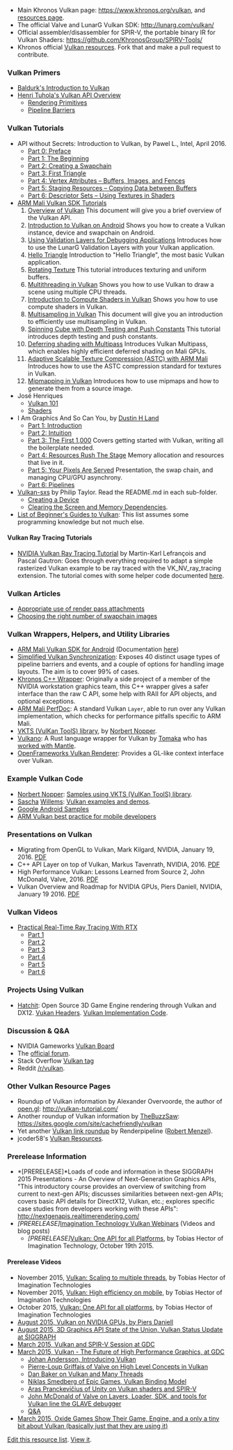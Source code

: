 

-   Main Khronos Vulkan page: <https://www.khronos.org/vulkan>, and
    [resources page](https://www.khronos.org/vulkan/resources).
-   The official Valve and LunarG Vulkan
    SDK: <http://lunarg.com/vulkan/>
-   Official assembler/disassembler for SPIR-V, the portable binary IR
    for Vulkan Shaders: <https://github.com/KhronosGroup/SPIRV-Tools/>
-   Khronos official [Vulkan
    resources](https://github.com/KhronosGroup/Khronosdotorg/tree/master/api/vulkan).
    Fork that and make a pull request to contribute.

### Vulkan Primers
-   [Baldurk's Introduction to Vulkan](https://renderdoc.org/vulkan-in-30-minutes.html)
-   [Henri Tuhola's Vulkan API Overview](http://boxbase.org/entries/2016/feb/22/vulkan-api-overview)
    -    [Rendering Primitives](http://boxbase.org/entries/2016/feb/29/vulkan-api-overview-2)
    -    [Pipeline Barriers](http://boxbase.org/entries/2016/mar/7/vulkan-api-overview-3)

### Vulkan Tutorials

-   API without Secrets: Introduction to Vulkan, by Pawel L., Intel, April 2016.
    -   [Part 0: Preface](https://software.intel.com/en-us/articles/api-without-secrets-introduction-to-vulkan-preface)
    -   [Part 1: The Beginning](https://software.intel.com/en-us/articles/api-without-secrets-introduction-to-vulkan-part-1)
    -   [Part 2: Creating a Swapchain](https://software.intel.com/en-us/articles/api-without-secrets-introduction-to-vulkan-part-2)
    -   [Part 3: First Triangle](https://software.intel.com/en-us/articles/api-without-secrets-introduction-to-vulkan-part-3)
    -   [Part 4: Vertex Attributes – Buffers, Images, and Fences](https://software.intel.com/en-us/articles/api-without-secrets-introduction-to-vulkan-part-4)
    -   [Part 5: Staging Resources – Copying Data between Buffers](https://software.intel.com/en-us/articles/api-without-secrets-introduction-to-vulkan-part-5)
    -   [Part 6: Descriptor Sets – Using Textures in Shaders](https://software.intel.com/en-us/articles/api-without-secrets-introduction-to-vulkan-part-6)
-   [ARM Mali Vulkan SDK Tutorials](https://arm-software.github.io/vulkan-sdk/tutorials.html)
    1.  [Overview of Vulkan](https://arm-software.github.io/vulkan-sdk/vulkan_intro.html)
        This document will give you a brief overview of the Vulkan API.
    2.  [Introduction to Vulkan on Android](https://arm-software.github.io/vulkan-sdk/creating_vulkan_window.html)
        Shows you how to create a Vulkan instance, device and swapchain on Android.
    3.  [Using Validation Layers for Debugging Applications](https://arm-software.github.io/vulkan-sdk/_validation_layer.html)
        Introduces how to use the LunarG Validation Layers with your Vulkan application.
    4.  [Hello Triangle](https://arm-software.github.io/vulkan-sdk/hello_triangle.html)
        Introduction to "Hello Triangle", the most basic Vulkan application.
    5.  [Rotating Texture](https://arm-software.github.io/vulkan-sdk/rotating_texture.html)
        This tutorial introduces texturing and uniform buffers.
    6.  [Multithreading in Vulkan](https://arm-software.github.io/vulkan-sdk/multithreading.html)
        Shows you how to use Vulkan to draw a scene using multiple CPU threads.
    7.  [Introduction to Compute Shaders in Vulkan](https://arm-software.github.io/vulkan-sdk/basic_compute.html)
        Shows you how to use compute shaders in Vulkan.
    8.  [Multisampling in Vulkan](https://arm-software.github.io/vulkan-sdk/multisampling.html)
        This document will give you an introduction to efficiently use multisampling in Vulkan.
    9.  [Spinning Cube with Depth Testing and Push Constants](https://arm-software.github.io/vulkan-sdk/spinning_cube.html)
        This tutorial introduces depth testing and push constants.
    10.  [Deferring shading with Multipass](https://arm-software.github.io/vulkan-sdk/multipass.html)
        Introduces Vulkan Multipass, which enables highly efficient deferred shading on Mali GPUs.
    11.  [Adaptive Scalable Texture Compression (ASTC) with ARM Mali](https://arm-software.github.io/vulkan-sdk/_a_s_t_c.html)
        Introduces how to use the ASTC compression standard for textures in Vulkan.
    12.  [Mipmapping in Vulkan](https://arm-software.github.io/vulkan-sdk/mipmapping.html)
        Introduces how to use mipmaps and how to generate them from a source image.
-   José Henriques
    -   [Vulkan 101](http://www.jhenriques.net/development.html)  
    -   [Shaders](http://www.jhenriques.net/vulkan_shaders.html)
-   I Am Graphics And So Can You, by [Dustin H Land](https://www.fasterthan.life/contact)
    -   [Part 1: Introduction](https://www.fasterthan.life/blog/2017/7/11/i-am-graphics-and-so-can-you-part-1)
    -   [Part 2: Intuition](https://www.fasterthan.life/blog/2017/7/11/i-am-graphics-and-so-can-you-part-2-intuition)
    -   [Part 3: The First 1,000](https://www.fasterthan.life/blog/2017/7/12/i-am-graphics-and-so-can-you-part-3-breaking-ground) Covers getting started with Vulkan, writing all the boilerplate needed.
    -   [Part 4: Resources Rush The Stage](https://www.fasterthan.life/blog/2017/7/13/i-am-graphics-and-so-can-you-part-4-)
        Memory allocation and resources that live in it.
    -   [Part 5: Your Pixels Are Served](https://www.fasterthan.life/blog/2017/7/22/i-am-graphics-and-so-can-you-part-5-your-pixels-are-served) Presentation, the swap chain, and managing CPU/GPU asynchrony.    
    -   [Part 6: Pipelines](https://www.fasterthan.life/blog/2017/7/24/i-am-graphics-and-so-can-you-part-6-pipelines)
-   [Vulkan-sxs](https://github.com/philiptaylor/vulkan-sxs) by Philip Taylor. Read the README.md in each sub-folder.
    -   [Creating a Device](https://github.com/philiptaylor/vulkan-sxs/blob/master/01-device/README.md)
    -   [Clearing the Screen and Memory Dependencies](https://github.com/philiptaylor/vulkan-sxs/blob/master/04-clear/README.md).
-   [List of Beginner's Guides to Vulkan](https://www.khronos.org/blog/beginners-guide-to-vulkan):
    This list assumes some programming knowledge but not much else.

#### Vulkan Ray Tracing Tutorials
-   [NVIDIA Vulkan Ray Tracing Tutorial](https://developer.nvidia.com/rtx/raytracing/vkray) by Martin-Karl Lefrançois and Pascal Gautron:
    Goes through everything required to adapt a simple rasterized Vulkan example to be ray traced with
    the VK_NV_ray_tracing extension.
    The tutorial comes with some helper code documented [here](https://developer.nvidia.com/rtx/raytracing/vkray_helpers).


### Vulkan Articles
-   [Appropriate use of render pass attachments](https://arm-software.github.io/vulkan_best_practice_for_mobile_developers/samples/render_passes/render_passes_tutorial.html)
-   [Choosing the right number of swapchain images](https://arm-software.github.io/vulkan_best_practice_for_mobile_developers/samples/swapchain_images/swapchain_images_tutorial.html)

### Vulkan Wrappers, Helpers, and Utility Libraries

-   [ARM Mali Vulkan SDK for Android](https://github.com/ARM-software/vulkan-sdk)
    (Documentation [here](https://arm-software.github.io/vulkan-sdk/index.html))
-   [Simplified Vulkan Synchronization](https://github.com/Tobski/simple_vulkan_synchronization/):
    Exposes 40 distinct usage types of pipeline barriers and events, and a couple
    of options for handling image layouts. The aim is to cover 99% of cases.
-   [Khronos C++ Wrapper](https://github.com/KhronosGroup/Vulkan-Hpp/blob/master/README.md):
    Originally a side project of a member of the NVIDIA workstation graphics team,
    this C++ wrapper gives a safer interface than the raw C API,
    some help with RAII for API objects, and optional exceptions.
-   [ARM Mali PerfDoc](https://github.com/ARM-software/perfdoc):
    A standard Vulkan `Layer`, able to run over any Vulkan implementation,
    which checks for performance pitfalls specific to ARM Mali.
-   [VKTS (VulKan ToolS) library](https://github.com/McNopper/Vulkan),
    by [Norbert Nopper](https://twitter.com/McNopper).
-   [Vulkano](https://github.com/tomaka/vulkano): A Rust language
    wrapper for Vulkan by [Tomaka](https://www.reddit.com/user/tomaka17)
    who has [worked with Mantle](https://github.com/tomaka/mantle-demo).
-   [OpenFrameworks Vulkan Renderer](https://forum.openframeworks.cc/t/vulkan-renderer/23800):
    Provides a GL-like context interface over Vulkan.   

### Example Vulkan Code

-   [Norbert Nopper](https://twitter.com/McNopper): [Samples using VKTS
    (VulKan ToolS) library](https://github.com/McNopper/Vulkan).
-   [Sascha](http://www.saschawillems.de/)
    [Willems](https://twitter.com/SaschaWillems2): [Vulkan examples and
    demos](https://github.com/SaschaWillems/Vulkan).
-   [Google Android Samples](https://github.com/googlesamples/android-vulkan-tutorials)
-   [ARM Vulkan best practice for mobile developers](https://github.com/ARM-software/vulkan_best_practice_for_mobile_developers)

### Presentations on Vulkan
 - Migrating from OpenGL to Vulkan, Mark Kilgard, NVIDIA, January 19, 2016. [PDF](http://on-demand.gputechconf.com/gtc/2016/events/vulkanday/Migrating_from_OpenGL_to_Vulkan.pdf)
 - C++ API Layer on top of Vulkan, Markus Tavenrath, NVIDIA, 2016. [PDF](http://on-demand.gputechconf.com/gtc/2016/events/vulkanday/Vulkan_C++.pdf)
 - High Performance Vulkan: Lessons Learned from Source 2, John McDonald, Valve, 2016. [PDF](http://on-demand.gputechconf.com/gtc/2016/events/vulkanday/High_Performance_Vulkan.pdf)
 - Vulkan Overview and Roadmap for NVIDIA GPUs, Piers Daniell, NVIDIA, January 19 2016. [PDF](https://developer.nvidia.com/sites/default/files/akamai/gameworks/VulkanDevDaypdaniel.pdf)
 
### Vulkan Videos
-   [Practical Real-Time Ray Tracing With RTX](https://devblogs.nvidia.com/practical-real-time-ray-tracing-rtx/)
    -  [Part 1](https://www.youtube.com/watch?v=ZsGlv5jQBeQ)
    -  [Part 2](https://www.youtube.com/watch?v=JabCSGOXxUI)
    -  [Part 3](https://www.youtube.com/watch?v=cANCbn8D7lw)
    -  [Part 4](https://www.youtube.com/watch?v=ZKuHxjePbEk)
    -  [Part 5](https://www.youtube.com/watch?v=oXG_wkoOkTY)
    -  [Part 6](https://www.youtube.com/watch?v=4XbNSrqVHaE)

### Projects Using Vulkan
-   [Hatchit](https://github.com/thirddegree/Hatchit): Open Source 3D Game Engine rendering through Vulkan and DX12. [Vukan Headers](https://github.com/thirddegree/HatchitGraphics/tree/master/include/vulkan). [Vulkan Implementation Code](https://github.com/thirddegree/HatchitGraphics/tree/master/source/vulkan).

### Discussion & Q&A

-   NVIDIA Gameworks [Vulkan
    Board](https://devtalk.nvidia.com/default/board/166/)
-   The [official
    forum](https://www.khronos.org/message_boards/forumdisplay.php/114-Vulkan-High-Efficiency-GPU-Graphics-and-Compute).
-   Stack Overflow [Vulkan
    tag](http://stackoverflow.com/questions/tagged/vulkan)
-   Reddit [/r/vulkan](https://www.reddit.com/r/vulkan/).

### Other Vulkan Resource Pages

-   Roundup of Vulkan information by Alexander Overvoorde, the author of
    [open.gl](https://open.gl/): <http://vulkan-tutorial.com/>
-   Another roundup of Vulkan information by
    [TheBuzzSaw](https://www.reddit.com/user/TheBuzzSaw):
    <https://sites.google.com/site/cachefriendly/vulkan>
-   Yet another [Vulkan link
    roundup](http://renderingpipeline.com/2015/03/vulkan-links) by
    Renderpipeline ([Robert
    Menzel](https://twitter.com/renderpipeline)).
-   jcoder58's [Vulkan Resources](https://github.com/jcoder58/VulkanResources).

### Prerelease Information
-   *[PRERELEASE]*Loads of code and information in these SIGGRAPH 2015
    Presentations - An Overview of Next-Generation Graphics APIs, "This
    introductory course provides an overview of switching from current
    to next-gen APIs; discusses similarities between next-gen APIs;
    covers basic API details for DirectX12, Vulkan, etc.; explores
    specific case studies from developers working with these APIs":
    <http://nextgenapis.realtimerendering.com/>
-   *[PRERELEASE]*[Imagination Technology Vulkan
    Webinars](http://blog.imgtec.com/powervr/5-new-webinars-on-the-vulkan-api)
    (Videos and blog posts)
    -   *[PRERELEASE]*[Vulkan: One API for all
        Platforms](http://blog.imgtec.com/powervr/vulkan-one-api-for-all-platforms),
        by Tobias Hector of Imagination Technology, October 19th 2015.

#### Prerelease Videos

-   November 2015, [Vulkan: Scaling to multiple
    threads](https://www.youtube.com/watch?v=s3ub6iVThro&t=2m35s), by
    Tobias Hector of Imagination Technologies
-   November 2015, [Vulkan: High efficiency on
    mobile](https://www.youtube.com/watch?v=4exq7Pb0XRo), by Tobias
    Hector of Imagination Technologies
-   October 2015, [Vulkan: One API for all
    platforms](https://www.youtube.com/watch?v=eDp7CFw-UPE), by Tobias
    Hector of Imagination Technologies
-   [August 2015, Vulkan on NVIDIA GPUs, by Piers
    Daniell](https://www.youtube.com/watch?v=NqensKmmRfE)
-   [August 2015, 3D Graphics API State of the Union, Vulkan Status
    Update at
    SIGGRAPH](https://www.youtube.com/watch?v=quNsdYfWXfM&t=55m21s)
-   [March 2015, Vulkan and SPIR-V Session at
    GDC](https://www.youtube.com/watch?v=qKbtrVEhaw8)
-   [March 2015, Vulkan - The Future of High Performance Graphics, at
    GDC](https://www.youtube.com/watch?v=QF7gENO6CI8&)
    -   [Johan Andersson, Introducing
        Vulkan](https://www.youtube.com/watch?v=QF7gENO6CI8&t=03m10s)
    -   [Pierre-Loup Griffais of Valve on High Level Concepts in
        Vulkan](https://www.youtube.com/watch?v=QF7gENO6CI8&t=08m42s)
    -   [Dan Baker on Vulkan and Many
        Threads](https://www.youtube.com/watch?v=QF7gENO6CI8&t=20m0s)
    -   [Niklas Smedberg of Epic Games, Vulkan Binding
        Model](https://www.youtube.com/watch?v=QF7gENO6CI8&t=32m38s)
    -   [Aras Pranckevičius of Unity on Vulkan shaders and
        SPIR-V](https://www.youtube.com/watch?v=QF7gENO6CI8&t=39m36s)
    -   [John McDonald of Valve on Layers, Loader, SDK, and tools for
        Vulkan line the GLAVE
        debugger](https://www.youtube.com/watch?v=QF7gENO6CI8&t=50m33s)
    -   [Q&A](https://www.youtube.com/watch?v=QF7gENO6CI8&t=63m35s)
-   [March 2015, Oxide Games Show Their Game, Engine, and a only a tiny
    bit about Vulkan (basically just that they are using
    it)](https://www.youtube.com/watch?v=ljeBu7-vKI4&t=1m32s)

[Edit this resource list](https://github.com/ahcox/ahcox.com/edit/master/vulkan/resources.md).
[View it](http://ahcox.com/vulkan/).
